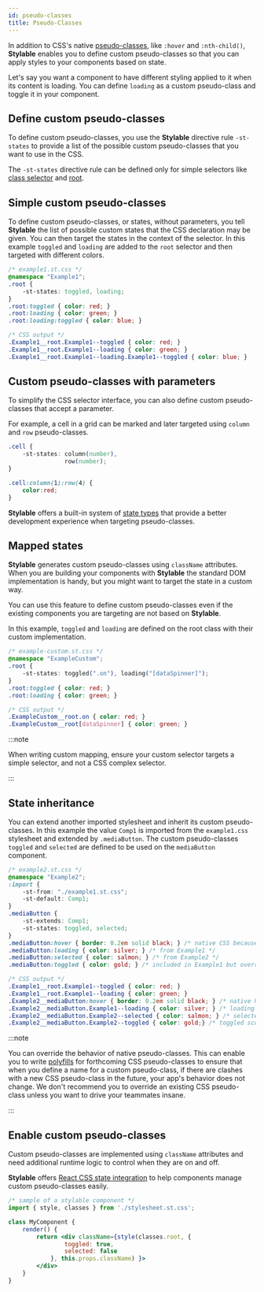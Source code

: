 ```yaml
---
id: pseudo-classes
title: Pseudo-Classes
---
```


In addition to CSS's native [pseudo-classes](https://developer.mozilla.org/en/docs/Web/CSS/Pseudo-classes), like `:hover` and `:nth-child()`, **Stylable** enables you to define custom pseudo-classes so that you can apply styles to your components based on state.

Let's say you want a component to have different styling applied to it when its content is loading. You can define `loading` as a custom pseudo-class and toggle it in your component.

## Define custom pseudo-classes

To define custom pseudo-classes, you use the **Stylable** directive rule `-st-states` to provide a list of the possible custom pseudo-classes that you want to use in the CSS.

The `-st-states` directive rule can be defined only for simple selectors like [class selector](./class-selectors.md) and [root](./root.md).

## Simple custom pseudo-classes

To define custom pseudo-classes, or states, without parameters, you tell **Stylable** the list of possible custom states that the CSS declaration may be given. You can then target the states in the context of the selector. In this example `toggled` and `loading` are added to the `root` selector and then targeted with different colors. 

```css
/* example1.st.css */
@namespace "Example1";
.root {
    -st-states: toggled, loading;
}
.root:toggled { color: red; }
.root:loading { color: green; }
.root:loading:toggled { color: blue; }
```

```css
/* CSS output */
.Example1__root.Example1--toggled { color: red; }
.Example1__root.Example1--loading { color: green; }
.Example1__root.Example1--loading.Example1--toggled { color: blue; }
```

## Custom pseudo-classes with parameters

To simplify the CSS selector interface, you can also define custom pseudo-classes that accept a parameter. 

For example, a cell in a grid can be marked and later targeted using `column` and `row` pseudo-classes.

```css
.cell {
    -st-states: column(number), 
                row(number);
}

.cell:column(1):row(4) {
    color:red;
}
```
**Stylable** offers a built-in system of [state types](./state-parameter-types.md) that provide a better development experience when targeting pseudo-classes. 

## Mapped states

**Stylable** generates custom pseudo-classes using `className` attributes. When you are building your components with **Stylable** the standard DOM implementation is handy, but you might want to target the state in a custom way. 

You can use this feature to define custom pseudo-classes even if the existing components you are targeting are not based on **Stylable**. 

In this example, `toggled` and `loading` are defined on the root class with their custom implementation. 

```css
/* example-custom.st.css */
@namespace "ExampleCustom";
.root {
    -st-states: toggled(".on"), loading("[dataSpinner]");
}
.root:toggled { color: red; }
.root:loading { color: green; }
```

```css
/* CSS output */
.ExampleCustom__root.on { color: red; }
.ExampleCustom__root[dataSpinner] { color: green; }
```

:::note

When writing custom mapping, ensure your custom selector targets a simple selector, and not a CSS complex selector.

:::

## State inheritance

You can extend another imported stylesheet and inherit its custom pseudo-classes. In this example the value `Comp1` is imported from the `example1.css` stylesheet and extended by `.mediaButton`. The custom pseudo-classes `toggled` and `selected` are defined to be used on the `mediaButton` component. 

```css
/* example2.st.css */
@namespace "Example2";
:import {
    -st-from: "./example1.st.css";
    -st-default: Comp1;
}
.mediaButton {
    -st-extends: Comp1;
    -st-states: toggled, selected;
}
.mediaButton:hover { border: 0.2em solid black; } /* native CSS because no custom declaration*/
.mediaButton:loading { color: silver; } /* from Example1 */
.mediaButton:selected { color: salmon; } /* from Example2 */
.mediaButton:toggled { color: gold; } /* included in Example1 but overridden by Example2 */
```

```css
/* CSS output */
.Example1__root.Example1--toggled { color: red; }
.Example1__root.Example1--loading { color: green; }
.Example2__mediaButton:hover { border: 0.2em solid black; } /* native hover - not declared */
.Example2__mediaButton.Example1--loading { color: silver; } /* loading scoped to Example1 - only one to declare */
.Example2__mediaButton.Example2--selected { color: salmon; } /* selected scoped to Example2 - only one to declare */
.Example2__mediaButton.Example2--toggled { color: gold;} /* toggled scoped to Example2 - last to declare */
```

:::note

You can override the behavior of native pseudo-classes. This can enable you to write [polyfills](https://remysharp.com/2010/10/08/what-is-a-polyfill) for forthcoming CSS pseudo-classes to ensure that when you define a name for a custom pseudo-class, if there are clashes with a new CSS pseudo-class in the future, your app's behavior does not change. We don't recommend you to override an existing CSS pseudo-class unless you want to drive your teammates insane.

:::

## Enable custom pseudo-classes

Custom pseudo-classes are implemented using `className` attributes and need additional runtime logic to control when they are on and off. 

**Stylable** offers [React CSS state integration](../getting-started/react-integration.md) to help components manage custom pseudo-classes easily.


```jsx
/* sample of a stylable component */
import { style, classes } from './stylesheet.st.css';

class MyComponent {
    render() {
        return <div className={style(classes.root, { 
                toggled: true,
                selected: false
            }, this.props.className) }>
        </div>
    }
}
```